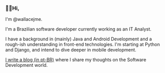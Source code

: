 ### 👋🏼Hi,

I'm @wallacejme.

I'm a Brazilian software developer currently working as an IT Analyst.

I have a background in (mainly) Java and Android Development and a rough-ish understanding in front-end technologies.
I'm starting at Python and Django, and intend to dive deeper in mobile development.

[I write a blog (in pt-BR)](https://medium.com/escopos) where I share my thoughts on the Software Development world.

<!---
wallacejme/wallacejme is a ✨ special ✨ repository because its `README.md` (this file) appears on your GitHub profile.
You can click the Preview link to take a look at your changes.
--->
